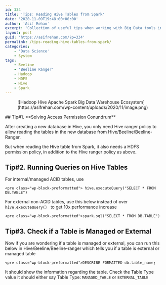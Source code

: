 ```yaml
---
id: 334
title: 'Tips: Reading Hive Tables from Spark'
date: '2020-11-09T19:48:00+00:00'
author: 'Asif Rehan'
excerpt: 'Collection of useful tips when working with Big Data tools including Hadoop, Hive, Spark'
layout: post
guid: 'https://asifrehan.com/?p=334'
permalink: /tips-reading-hive-tables-from-spark/
categories:
    - 'Data Science'
    - System
tags:
    - Beeline
    - 'Beeline Ranger'
    - Hadoop
    - HDFS
    - Hive
    - Spark
---
```


<figure class="wp-block-image size-large" data-amp-lightbox="true" data-amp-noloading="true">![Hadoop Hive Apache Spark Big Data Warehouse Ecosystem](https://asifrehan.com/wp-content/uploads/2020/11/image.png)</figure>## Tip#1. **Solving Access Permission Conundrum** 

After creating a new database in Hive, you only need Hive ranger policy to allow reading the tables in the new database from Hive/Beeline/Beeline-Ranger.  
  
But when reading the Hive table from Spark, it also needs a HDFS permission policy, in addition to the Hive ranger policy as above.

## Tip#2. **Running Queries on Hive Tables**

For internal/managed ACID tables, use

```
<pre class="wp-block-preformatted"> hive.executeQuery("SELECT * FROM DB.TABLE") 
```

For external non-ACID tables, use this below instead of over `hive.executeQuery() ` to get 10x performance increase

```
<pre class="wp-block-preformatted">spark.sql("SELECT * FROM DB.TABLE")
```

## Tip#3. Check if a Table is Managed or External

Now if you are wondering if a table is managed or external, you can run this below in Hive/Beeline/Beeline-ranger which tells you if a table is external or managed table

```
<pre class="wp-block-preformatted">DESCRIBE FORMATTED db.table_name;
```

It should show the information regarding the table. Check the Table Type value it should either say Table Type: `MANAGED_TABLE` or `EXTERNAL_TABLE `